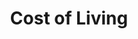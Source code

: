 ---
ep: 155
title: "Cost of Living"
imglink: "https://live.staticflickr.com/65535/50997609723_87c9bf2206_o.jpg"
thumbnail: "https://live.staticflickr.com/65535/50997609723_e3a7b579a1_q.jpg"
alt: >
    A large awl with the Magnus Institute owl symbol on its brown handle, and blood dripping down the sharp, metallic end. In the background there is a circle of earth, with bright points emitting beams of light which converge at the top of the globe. The lights are being drawn towards a woman's face; translucent and overlaid on top of a skull, with her eyes closed.
name: "Ashes"
---